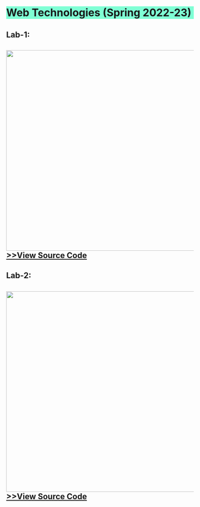 <h1 style="background-color: aquamarine;">Web Technologies (Spring 2022-23)</h1>

<h2>Lab-1:<h2> 
<img src="https://raw.githubusercontent.com/ov1faruk/Web_Technologies/main/lab1/Resume_Labtask1.png" height="540px" width="1920px" alt="">
<a href="https://github.com/ov1faruk/Web_Technologies/blob/main/lab1/lab1(RESUME).html">>>View Source Code</a>

<h2>Lab-2:<h2> 
<img src="https://raw.githubusercontent.com/ov1faruk/Web_Technologies/main/lab2/lab2.png" height="540px" width="1920px" alt="">
<a href="https://github.com/ov1faruk/Web_Technologies/blob/main/lab2/labtask2.php">>>View Source Code</a>



